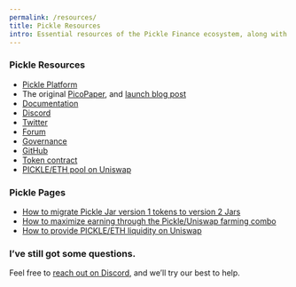 ```yaml
---
permalink: /resources/
title: Pickle Resources
intro: Essential resources of the Pickle Finance ecosystem, along with some key extended help articles.
---
```


### Pickle Resources

- [Pickle Platform](https://pickle.finance)
- The original [PicoPaper](https://pickle.finance/pickle-pico-paper-en.pdf), and [launch blog post](https://medium.com/@picklefinance/pickle-finance-launch-beea2eb8eacb)
- [Documentation](https://docs.pickle.finance)
- [Discord](http://discord.gg/gR85hmC)
- [Twitter](https://twitter.com/picklefinance)
- [Forum](https://forum.pickle.finance)
- [Governance](https://snapshot.page/#/pickle)
- [GitHub](http://github.com/pickle-finance/protocol)
- [Token contract](https://etherscan.io/address/0x429881672b9ae42b8eba0e26cd9c73711b891ca5)
- [PICKLE/ETH pool on Uniswap](https://uniswap.info/pair/0xdc98556Ce24f007A5eF6dC1CE96322d65832A819)

### Pickle Pages

- [How to migrate Pickle Jar version 1 tokens to version 2 Jars](/jar2-migration/)
- [How to maximize earning through the Pickle/Uniswap farming combo](/uniswap-pickle/)
- [How to provide PICKLE/ETH liquidity on Uniswap](/uniswap-liquidity/)

### I’ve still got some questions.

Feel free to [reach out on Discord](http://discord.gg/gR85hmC), and we’ll try our best to help.